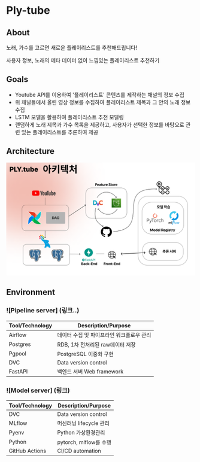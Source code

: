 # Ply-tube

## About

노래, 가수를 고르면 새로운 플레이리스트를 추천해드립니다!

사용자 정보, 노래의 메타 데이터 없이 느낌있는 플레이리스트 추천하기

## Goals

- Youtube API를 이용하여 '플레이리스트' 콘텐츠를 제작하는 채널의 정보 수집
- 위 채널들에서 올린 영상 정보를 수집하여 플레이리스트 제목과 그 안의 노래 정보 수집
- LSTM 모델을 활용하여 플레이리스트 추천 모델링
- 랜덤하게 노래 제목과 가수 목록을 제공하고, 사용자가 선택한 정보를 바탕으로 관련 있는 플레이리스트를 추론하여 제공

## Architecture

![아키텍처 구조도](Architecture.png)

## Environment

### ![Pipeline server] (링크..)

| Tool/Technology | Description/Purpose                       
| --------------- | ----------------------------------------- 
| Airflow         | 데이터 수집 및 파이프라인 워크플로우 관리 | 
| Postgres        | RDB, 1차 전처리된 raw데이터 저장          | 
| Pgpool          | PostgreSQL 이중화 구현                    |
| DVC             | Data version control                      |  
| FastAPI         | 백엔드 서버 Web framework                 |  

### ![Model server] (링크)

| Tool/Technology | Description/Purpose     | 
| --------------- | ----------------------- | 
| DVC             | Data version control    |  
| MLflow          | 머신러닝 lifecycle 관리 | 
| Pyenv           | Python 가상환경관리     | 
| Python          | pytorch, mlflow를 수행  | 
| GitHub Actions  | CI/CD automation        | 
